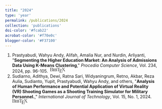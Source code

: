 ```yaml
---
title: "2024"
type: 'year'
permalink: /publications/2024
collection: 'publications'
doi-color: '#fcab22'
acrobat-color: '#f70e0c'
blogger-color: '#F37100'
---
```

1. Prastyabudi, Wahyu Andy, Alifah, Amalia Nur, and Nurdin, Arliyanti, "**Segmenting the Higher Education Market: An Analysis of Admissions Data Using K-Means Clustering**," *Procedia Computer Science*, Vol. 234, 2024, pp. 96-105. <a href='https://dx.doi.org/10.1016/j.procs.2024.02.156' target='_blank'><i class='ai ai-fw ai-doi' style='color: {{ page.doi-color }}'></i></a> &nbsp;<a href='/publications/bibtex#prastyabudi2024segmenting' target='_blank' class='btn btn--mcwbibtex'><img src='../images/BibTeX_logo-16px-high.png'/></a>
1. Sudiarno, Adithya, Dewi, Ratna Sari, Widyaningrum, Retno, Akbar, Reza Aulia, Sudianto, Yupit, Prastyabudi, Wahyu Andy, and others, "**Analysis of Human Performance and Potential Application of Virtual Reality (VR) Shooting Games as a Shooting Training Simulator for Military Personnel.**," *International Journal of Technology*, Vol. 15, No. 1, 2024. <a href='https://dx.doi.org/10.14716/ijtech.v15i1.5303' target='_blank'><i class='ai ai-fw ai-doi' style='color: {{ page.doi-color }}'></i></a> &nbsp;<a href='/publications/bibtex#sudiarno2024analysis' target='_blank' class='btn btn--mcwbibtex'><img src='../images/BibTeX_logo-16px-high.png'/></a>
